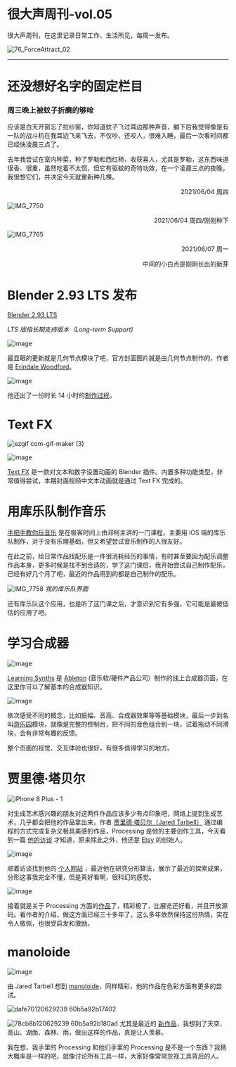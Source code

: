 # 很大声周刊-vol.05
很大声周刊，在这里记录日常工作、生活所见，每周一发布。

![76_ForceAttract_02](https://user-images.githubusercontent.com/20842136/120782987-264ad180-c55d-11eb-8c80-8a4ff2b88756.png)
***
# 还没想好名字的固定栏目
### 周三晚上被蚊子折磨的够呛
应该是白天开窗忘了拉纱窗，你知道蚊子飞过耳边那种声音，躺下后我觉得像是有一队的战斗机在我耳边飞来飞去，不仅吵、还咬人，很难入睡，最后一次看时间都已经快凌晨三点了。

去年我尝试在室内种菜，种了罗勒和西红柿，收获喜人，尤其是罗勒，这东西味道很香、很重，虽然吃着不太惯，但它有驱蚊的奇特功效，在一个凌晨三点的夜晚，我很想它们，并决定今天就重新种几棵。
<p align="right">2021/06/04 周四</p>

![IMG_7750](https://user-images.githubusercontent.com/20842136/120999806-1e3c9d00-c7bc-11eb-9ebc-b9762218229a.jpeg)

<p align="right">2021/06/04 周四/刚刚种下</p>

![IMG_7765](https://user-images.githubusercontent.com/20842136/120999872-31e80380-c7bc-11eb-89c3-f69168fbb6da.jpeg)

<p align="right">2021/06/07 周一</p>
<p align="right">中间的小白点是刚刚长出的新芽</p>

# Blender 2.93 LTS 发布
[Blender 2.93 LTS](https://www.blender.org/download/releases/2-93/) 

*LTS 版指长期支持版本（Long-term Support)*

![image](https://user-images.githubusercontent.com/20842136/120645199-baa82c00-c4aa-11eb-8826-0791b5560d77.png)

最显眼的更新就是几何节点模块了吧，官方封面图片就是由几何节点制作的，作者是 [Erindale Woodford](https://www.youtube.com/erindale)。

![image](https://user-images.githubusercontent.com/20842136/120646493-30f95e00-c4ac-11eb-92cb-b3a66150f06e.png)

他还出了一份时长 14 小时的[制作过程](https://www.youtube.com/watch?v=SsaNfzO2Hfw&t=13442s)。

# Text FX

![ezgif com-gif-maker (3)](https://user-images.githubusercontent.com/20842136/120817691-81dc8580-c584-11eb-81bc-af22b6b361f9.gif)

![image](https://user-images.githubusercontent.com/20842136/120818173-f1eb0b80-c584-11eb-8663-38948f29b6b8.png)

[Text FX](https://blender-addons.org/text-fx-addon/) 是一款对文本和数字设置动画的 Blender 插件。内置多种功能类型，非常值得尝试，本期封面视频中文本动画就是通过 Text FX 完成的。

# 用库乐队制作音乐
[手把手教你玩音乐](https://time.geekbang.org/column/article/334402) 是在极客时间上由邓柯主讲的一门课程，主要用 iOS 端的库乐队制作，对于没有乐理基础，但又希望尝试音乐制作的人很友好。

在此之前，给日常作品找配乐是一件很消耗经历的事情，有时甚至要因为配乐调整作品本身，更多时候是找不到合适的，学了这门课后，我开始尝试自己制作配乐，已经有好几个月了吧，最近的作品用到的都是自己制作的配乐。

![IMG_7758](https://user-images.githubusercontent.com/20842136/120820256-f284a180-c586-11eb-800f-9bbbe91c1f8a.PNG)
*我的库乐队界面*

还有库乐队这个应用，也是听了这门课之后，才意识到它有多强，它可能是最被低估的应用了吧。

# 学习合成器

![image](https://user-images.githubusercontent.com/20842136/120823893-79874900-c58a-11eb-9d39-776348814965.png)

[Learning Synths](https://learningsynths.ableton.com/zh-Hans/) 是 [Ableton](https://www.ableton.com/zh-cn/about/) (音乐软/硬件产品公司）制作的线上合成器页面，在这里你可以了解基本的合成器知识。

![image](https://user-images.githubusercontent.com/20842136/120826750-590cbe00-c58d-11eb-94b6-f32dc47d56f0.png)

依次感受不同的概念，比如振幅、音高、合成器效果等等基础模块，最后一步到名叫[游乐园](https://learningsynths.ableton.com/zh-Hans/playground)模块，就像是完整的控制台，把不同的音色组合到一块，试着拖动不同滑块，会有非常有趣的反馈。

整个页面的视觉、交互体验也很好，有很多值得学习的地方。

# 贾里德·塔贝尔
![iPhone 8 Plus - 1](https://user-images.githubusercontent.com/20842136/120895537-f8928500-c64f-11eb-973c-17599eeb075c.png)

对生成艺术感兴趣的朋友对这两件作品应该多少有点印象吧，网络上提到生成艺术，几乎都会把他的作品拿出来，作者 [贾里德·塔贝尔（Jared Tarbell）](https://www.infinite.center/) 通过编程的方式完成复杂又极具美感的作品，Processing 是他的主要创作工具，今天看到一篇 [他的访谈](https://www.artnome.com/news/2020/8/24/interview-with-generative-artist-jared-tarbell) 才知道，原来除此之外，他还是 [Etsy](https://www.etsy.com/) 的创始人。

![image](https://user-images.githubusercontent.com/20842136/120895331-01368b80-c64f-11eb-8386-f2bc34999618.png)

顺着访谈找到他的 [个人网站](https://www.infinite.center/everydays-fractal/) ，最近他在研究分形算法，展示了最近的探索成果，分形这事我完全不懂，但是真好看啊，很科幻的感觉。

![image](https://user-images.githubusercontent.com/20842136/120895569-1fe95200-c650-11eb-9caf-f5130dfb1a95.png)

接着就是关于 Processing 方面的[作品](https://www.infinite.center/grid/)了，精彩极了，比展览还好看，并且开放源码。看作者的介绍，做这方面已经三十多年了，这么多年依然保持这份热情，实在令人敬佩，也很受启发和激励。

# manoloide
![image](https://user-images.githubusercontent.com/20842136/120897204-845bdf80-c657-11eb-8e7d-4f5c19080b09.png)

由 Jared Tarbell 想到 [manoloide](http://manoloide.com/)，同样精彩，他的作品在色彩方面有更多的尝试。

![dafe70120629239 60b5a92b17402](https://user-images.githubusercontent.com/20842136/120897239-a6556200-c657-11eb-8947-897db0a5c081.jpg)

![78cb8b120629239 60b5a92b180ad](https://user-images.githubusercontent.com/20842136/120897243-abb2ac80-c657-11eb-906f-5bd53cfd5b54.jpg)
尤其是最近的 [新作品](https://www.behance.net/gallery/120629239/nala)，我想到了天空、高山、湖面、森林、雨，做出这样的作品，真是让人羡慕。

我在想，我手里的 Processing 和他们手里的 Processing 是不是一个东西？我猜大概率是一样的吧，就像讨论所有工具一样，大家好像常常忽视工具背后的人。
